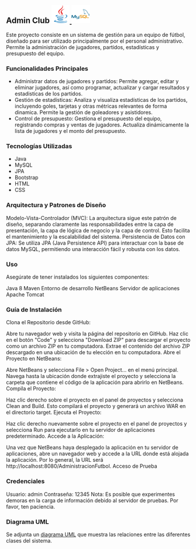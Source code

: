 

## Admin Club <a href="https://www.java.com" target="_blank" rel="noreferrer"> <img src="https://raw.githubusercontent.com/devicons/devicon/master/icons/java/java-original.svg" alt="java" width="50" height="50"/> </a> <a href="https://www.mysql.com/" target="_blank" rel="noreferrer"> <img src="https://raw.githubusercontent.com/devicons/devicon/master/icons/mysql/mysql-original-wordmark.svg" alt="mysql" width="50" height="50"/> </a> 
Este proyecto consiste en un sistema de gestión para un equipo de fútbol, diseñado para ser utilizado principalmente por el personal administrativo. Permite la administración de jugadores, partidos, estadísticas y presupuesto del equipo.

### Funcionalidades Principales

- Administrar datos de jugadores y partidos: Permite agregar, editar y eliminar jugadores, así como programar, actualizar y cargar resultados y estadisticas de los partidos.
- Gestión de estadísticas: Analiza y visualiza estadísticas de los partidos, incluyendo goles, tarjetas y otras métricas relevantes de forma dinamica. Permite la gestión de goleadores y asistidores.
- Control de presupuesto: Gestiona el presupuesto del equipo, registrando compras y ventas de jugadores. Actualiza dinámicamente la lista de jugadores y el monto del presupuesto.

### Tecnologías Utilizadas
- Java
- MySQL
- JPA
- Bootstrap
- HTML
- CSS

### Arquitectura y Patrones de Diseño
Modelo-Vista-Controlador (MVC): La arquitectura sigue este patrón de diseño, separando claramente las responsabilidades entre la capa de presentación, la capa de lógica de negocio y la capa de control. Esto facilita el mantenimiento y la escalabilidad del sistema.
Persistencia de Datos con JPA: Se utiliza JPA (Java Persistence API) para interactuar con la base de datos MySQL, permitiendo una interacción fácil y robusta con los datos.

### Uso
Asegúrate de tener instalados los siguientes componentes:

Java 8
Maven
Entorno de desarrollo NetBeans
Servidor de aplicaciones Apache Tomcat

### Guía de Instalación
Clona el Repositorio desde GitHub:

Abre tu navegador web y visita la página del repositorio en GitHub.
Haz clic en el botón "Code" y selecciona "Download ZIP" para descargar el proyecto como un archivo ZIP en tu computadora.
Extrae el contenido del archivo ZIP descargado en una ubicación de tu elección en tu computadora.
Abre el Proyecto en NetBeans:

Abre NetBeans y selecciona File > Open Project... en el menú principal.
Navega hasta la ubicación donde extrajiste el proyecto y selecciona la carpeta que contiene el código de la aplicación para abrirlo en NetBeans.
Compila el Proyecto:

Haz clic derecho sobre el proyecto en el panel de proyectos y selecciona Clean and Build. Esto compilará el proyecto y generará un archivo WAR en el directorio target.
Ejecuta el Proyecto:

Haz clic derecho nuevamente sobre el proyecto en el panel de proyectos y selecciona Run para ejecutarlo en tu servidor de aplicaciones predeterminado.
Accede a la Aplicación:

Una vez que NetBeans haya desplegado la aplicación en tu servidor de aplicaciones, abre un navegador web y accede a la URL donde está alojada la aplicación. Por lo general, la URL será http://localhost:8080/AdministracionFutbol.
Acceso de Prueba

### Credenciales

Usuario: admin
Contraseña: 12345
Nota: Es posible que experimentes demoras en la carga de información debido al servidor de pruebas. Por favor, ten paciencia.

### Diagrama UML
<p>Se adjunta un <a href="https://drive.google.com/file/d/1rkSuG_ZtOu3j8wCQxb1wvTukHvQvNbGu/view?usp=drive_link">diagrama UML</a> que muestra las relaciones entre las diferentes clases del sistema.</p>
